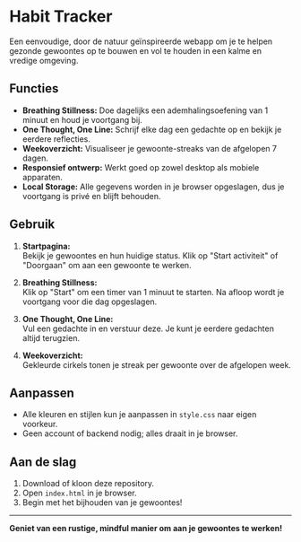 # Habit Tracker

Een eenvoudige, door de natuur geïnspireerde webapp om je te helpen gezonde gewoontes op te bouwen en vol te houden in een kalme en vredige omgeving.

## Functies

- **Breathing Stillness:** Doe dagelijks een ademhalingsoefening van 1 minuut en houd je voortgang bij.
- **One Thought, One Line:** Schrijf elke dag een gedachte op en bekijk je eerdere reflecties.
- **Weekoverzicht:** Visualiseer je gewoonte-streaks van de afgelopen 7 dagen.
- **Responsief ontwerp:** Werkt goed op zowel desktop als mobiele apparaten.
- **Local Storage:** Alle gegevens worden in je browser opgeslagen, dus je voortgang is privé en blijft behouden.

## Gebruik

1. **Startpagina:**  
   Bekijk je gewoontes en hun huidige status. Klik op "Start activiteit" of "Doorgaan" om aan een gewoonte te werken.

2. **Breathing Stillness:**  
   Klik op "Start" om een timer van 1 minuut te starten. Na afloop wordt je voortgang voor die dag opgeslagen.

3. **One Thought, One Line:**  
   Vul een gedachte in en verstuur deze. Je kunt je eerdere gedachten altijd terugzien.

4. **Weekoverzicht:**  
   Gekleurde cirkels tonen je streak per gewoonte over de afgelopen week.

## Aanpassen

- Alle kleuren en stijlen kun je aanpassen in `style.css` naar eigen voorkeur.
- Geen account of backend nodig; alles draait in je browser.

## Aan de slag

1. Download of kloon deze repository.
2. Open `index.html` in je browser.
3. Begin met het bijhouden van je gewoontes!

---

**Geniet van een rustige, mindful manier om aan je gewoontes te werken!**
